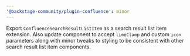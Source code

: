 ```yaml
---
'@backstage-community/plugin-confluence': minor
---
```


Export `ConfluenceSearchResultListItem` as a search result list item extension. Also update component to accept `limeClamp` and custom `icon` parameters along with minor tweaks to styling to be consistent with other search result list item components.
